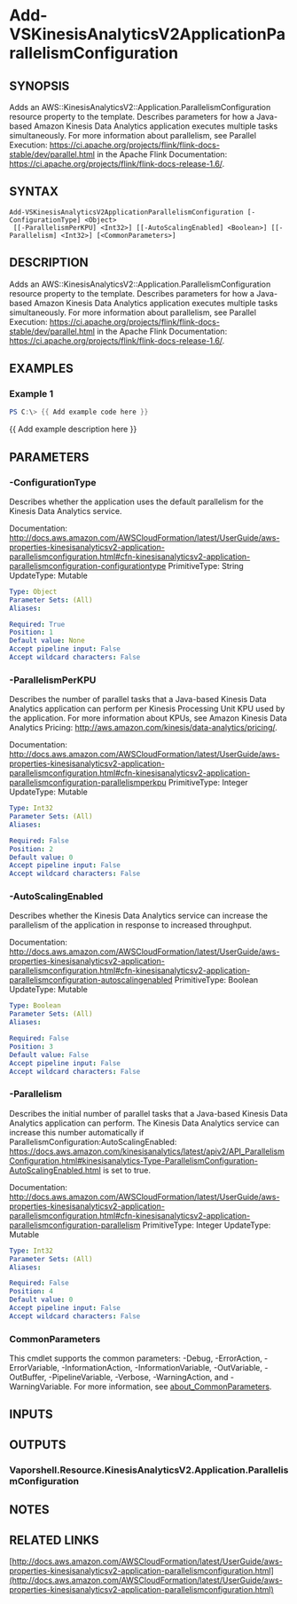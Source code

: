 # Add-VSKinesisAnalyticsV2ApplicationParallelismConfiguration

## SYNOPSIS
Adds an AWS::KinesisAnalyticsV2::Application.ParallelismConfiguration resource property to the template.
Describes parameters for how a Java-based Amazon Kinesis Data Analytics application executes multiple tasks simultaneously.
For more information about parallelism, see Parallel Execution: https://ci.apache.org/projects/flink/flink-docs-stable/dev/parallel.html in the Apache Flink Documentation: https://ci.apache.org/projects/flink/flink-docs-release-1.6/.

## SYNTAX

```
Add-VSKinesisAnalyticsV2ApplicationParallelismConfiguration [-ConfigurationType] <Object>
 [[-ParallelismPerKPU] <Int32>] [[-AutoScalingEnabled] <Boolean>] [[-Parallelism] <Int32>] [<CommonParameters>]
```

## DESCRIPTION
Adds an AWS::KinesisAnalyticsV2::Application.ParallelismConfiguration resource property to the template.
Describes parameters for how a Java-based Amazon Kinesis Data Analytics application executes multiple tasks simultaneously.
For more information about parallelism, see Parallel Execution: https://ci.apache.org/projects/flink/flink-docs-stable/dev/parallel.html in the Apache Flink Documentation: https://ci.apache.org/projects/flink/flink-docs-release-1.6/.

## EXAMPLES

### Example 1
```powershell
PS C:\> {{ Add example code here }}
```

{{ Add example description here }}

## PARAMETERS

### -ConfigurationType
Describes whether the application uses the default parallelism for the Kinesis Data Analytics service.

Documentation: http://docs.aws.amazon.com/AWSCloudFormation/latest/UserGuide/aws-properties-kinesisanalyticsv2-application-parallelismconfiguration.html#cfn-kinesisanalyticsv2-application-parallelismconfiguration-configurationtype
PrimitiveType: String
UpdateType: Mutable

```yaml
Type: Object
Parameter Sets: (All)
Aliases:

Required: True
Position: 1
Default value: None
Accept pipeline input: False
Accept wildcard characters: False
```

### -ParallelismPerKPU
Describes the number of parallel tasks that a Java-based Kinesis Data Analytics application can perform per Kinesis Processing Unit KPU used by the application.
For more information about KPUs, see Amazon Kinesis Data Analytics Pricing: http://aws.amazon.com/kinesis/data-analytics/pricing/.

Documentation: http://docs.aws.amazon.com/AWSCloudFormation/latest/UserGuide/aws-properties-kinesisanalyticsv2-application-parallelismconfiguration.html#cfn-kinesisanalyticsv2-application-parallelismconfiguration-parallelismperkpu
PrimitiveType: Integer
UpdateType: Mutable

```yaml
Type: Int32
Parameter Sets: (All)
Aliases:

Required: False
Position: 2
Default value: 0
Accept pipeline input: False
Accept wildcard characters: False
```

### -AutoScalingEnabled
Describes whether the Kinesis Data Analytics service can increase the parallelism of the application in response to increased throughput.

Documentation: http://docs.aws.amazon.com/AWSCloudFormation/latest/UserGuide/aws-properties-kinesisanalyticsv2-application-parallelismconfiguration.html#cfn-kinesisanalyticsv2-application-parallelismconfiguration-autoscalingenabled
PrimitiveType: Boolean
UpdateType: Mutable

```yaml
Type: Boolean
Parameter Sets: (All)
Aliases:

Required: False
Position: 3
Default value: False
Accept pipeline input: False
Accept wildcard characters: False
```

### -Parallelism
Describes the initial number of parallel tasks that a Java-based Kinesis Data Analytics application can perform.
The Kinesis Data Analytics service can increase this number automatically if ParallelismConfiguration:AutoScalingEnabled: https://docs.aws.amazon.com/kinesisanalytics/latest/apiv2/API_ParallelismConfiguration.html#kinesisanalytics-Type-ParallelismConfiguration-AutoScalingEnabled.html is set to true.

Documentation: http://docs.aws.amazon.com/AWSCloudFormation/latest/UserGuide/aws-properties-kinesisanalyticsv2-application-parallelismconfiguration.html#cfn-kinesisanalyticsv2-application-parallelismconfiguration-parallelism
PrimitiveType: Integer
UpdateType: Mutable

```yaml
Type: Int32
Parameter Sets: (All)
Aliases:

Required: False
Position: 4
Default value: 0
Accept pipeline input: False
Accept wildcard characters: False
```

### CommonParameters
This cmdlet supports the common parameters: -Debug, -ErrorAction, -ErrorVariable, -InformationAction, -InformationVariable, -OutVariable, -OutBuffer, -PipelineVariable, -Verbose, -WarningAction, and -WarningVariable. For more information, see [about_CommonParameters](http://go.microsoft.com/fwlink/?LinkID=113216).

## INPUTS

## OUTPUTS

### Vaporshell.Resource.KinesisAnalyticsV2.Application.ParallelismConfiguration
## NOTES

## RELATED LINKS

[http://docs.aws.amazon.com/AWSCloudFormation/latest/UserGuide/aws-properties-kinesisanalyticsv2-application-parallelismconfiguration.html](http://docs.aws.amazon.com/AWSCloudFormation/latest/UserGuide/aws-properties-kinesisanalyticsv2-application-parallelismconfiguration.html)

